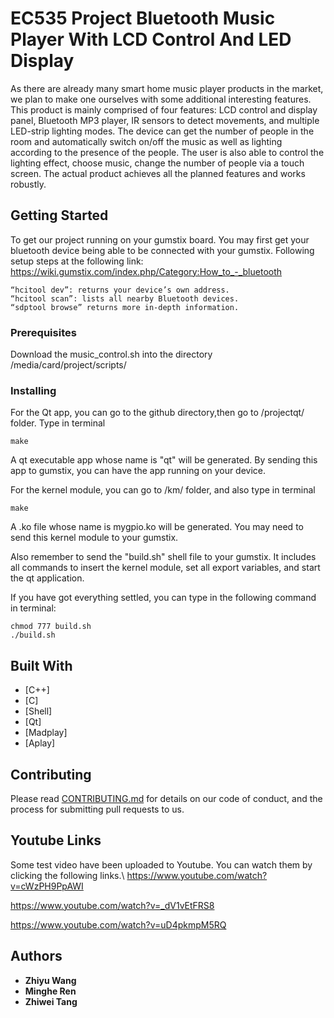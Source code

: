 # EC535 Project Bluetooth Music Player With LCD Control And LED Display

As there are already many smart home music player products in the market, we plan to make one ourselves with some additional interesting features. This product is mainly comprised of four features: LCD control and display panel, Bluetooth MP3 player, IR sensors to detect movements, and multiple LED-strip lighting modes. The device can get the number of people in the room and automatically switch on/off the music as well as lighting according to the presence of the people. The user is also able to control the lighting effect, choose music, change the number of people via a touch screen. The actual product achieves all the planned features and works robustly.

## Getting Started

To get our project running on your gumstix board. You may first get your bluetooth device being able to be connected with your gumstix. Following setup steps at the following link:
https://wiki.gumstix.com/index.php/Category:How_to_-_bluetooth
```
“hcitool dev”: returns your device’s own address.
“hcitool scan”: lists all nearby Bluetooth devices.
“sdptool browse” returns more in-depth information.
```

### Prerequisites
Download the music_control.sh into the directory /media/card/project/scripts/

### Installing

For the Qt app, you can go to the github directory,then go to /projectqt/ folder. Type in terminal

```
make
```
A qt executable app whose name is "qt" will be generated. By sending this app to gumstix, you can have the app running on your device.

For the kernel module, you can go to /km/ folder, and also type in terminal
```
make
```
A .ko file whose name is mygpio.ko will be generated. You may need to send this kernel module to your gumstix.


Also remember to send the "build.sh" shell file to your gumstix. It includes all commands to insert the kernel module, set all export variables, and start the qt application.<br />

If you have got everything settled, you can type in the following command in terminal:
```
chmod 777 build.sh
./build.sh
```

## Built With

* [C++]
* [C]
* [Shell]
* [Qt]
* [Madplay]
* [Aplay]

## Contributing

Please read [CONTRIBUTING.md](https://gist.github.com/PurpleBooth/b24679402957c63ec426) for details on our code of conduct, and the process for submitting pull requests to us.

## Youtube Links
Some test video have been uploaded to Youtube. You can watch them by clicking the following links.\\
https://www.youtube.com/watch?v=cWzPH9PpAWI

https://www.youtube.com/watch?v=_dV1vEtFRS8

https://www.youtube.com/watch?v=uD4pkmpM5RQ

## Authors

* **Zhiyu Wang**
* **Minghe Ren**
* **Zhiwei Tang**
